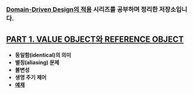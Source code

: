### [Domain-Driven Design의 적용](http://aeternum.egloos.com/m/1105776) 시리즈를 공부하며 정리한 저장소입니다.

## [PART 1. VALUE OBJECT와 REFERENCE OBJECT](https://github.com/sky7th/domain-driven-design/blob/master/markdown/part1.md) 

- **동일함(identical)의 의미**
- **별칭(aliasing) 문제**
- **불변성**
- **생명 주기 제어**
- **[예제](https://github.com/sky7th/domain-driven-design/tree/master/src/main/java/com/sky7th/domaindrivendesign/part1)**